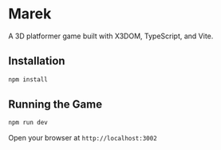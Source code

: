 # Marek

A 3D platformer game built with X3DOM, TypeScript, and Vite.

## Installation

```bash
npm install
```

## Running the Game

```bash
npm run dev
```

Open your browser at `http://localhost:3002`
